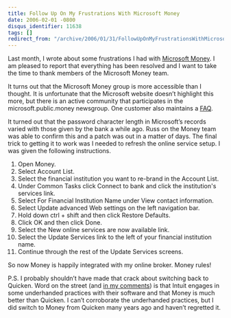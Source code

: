 ```yaml
---
title: Follow Up On My Frustrations With Microsoft Money
date: 2006-02-01 -0800
disqus_identifier: 11638
tags: []
redirect_from: "/archive/2006/01/31/FollowUpOnMyFrustrationsWithMicrosoftMoney.aspx/"
---
```


Last month, I wrote about some frustrations I had with [Microsoft
Money](https://haacked.com/archive/2006/01/17/FrustratedWithMicrosoftMoney.aspx "Article on frustrations with Microsoft Money").
I am pleased to report that everything has been resolved and I want to
take the time to thank members of the Microsoft Money team.

It turns out that the Microsoft Money group is more accessible than I
thought. It is unfortunate that the Microsoft website doesn’t highlight
this more, but there is an active community that participates in the
microsoft.public.money newsgroup. One customer also maintains a
[FAQ](http://umpmfaq.info/ "Microsoft Money FAQ").

It turned out that the password character length in Microsoft’s records
varied with those given by the bank a while ago. Russ on the Money team
was able to confirm this and a patch was out in a matter of days. The
final trick to getting it to work was I needed to refresh the online
service setup. I was given the following instructions.

1.  Open Money.
2.  Select Account List.
3.  Select the financial institution you want to re-brand in the Account
    List.
4.  Under Common Tasks click Connect to bank and click the institution's
    services link.
5.  Select For Financial Institution Name under View contact
    information.
6.  Select Update advanced Web settings on the left navigation bar.
7.  Hold down ctrl + shift and then click Restore Defaults.
8.  Click OK and then click Done.
9.  Select the New online services are now available link.
10. Select the Update Services link to the left of your financial
    institution name.
11. Continue through the rest of the Update Services screens.

So now Money is happily integrated with my online broker. Money rules!

P.S. I probably shouldn’t have made that crack about switching back to
Quicken. Word on the street (and [in my
comments](https://haacked.com/archive/2006/01/17/FrustratedWithMicrosoftMoney.aspx#feedback))
is that Intuit engages in some underhanded practices with their software
and that Money is much better than Quicken. I can’t corroborate the
underhanded practices, but I did switch to Money from Quicken many years
ago and haven’t regretted it.

